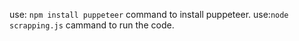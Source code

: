 use: `npm install puppeteer` command to install puppeteer.
use:`node scrapping.js` cammand to run the code.
